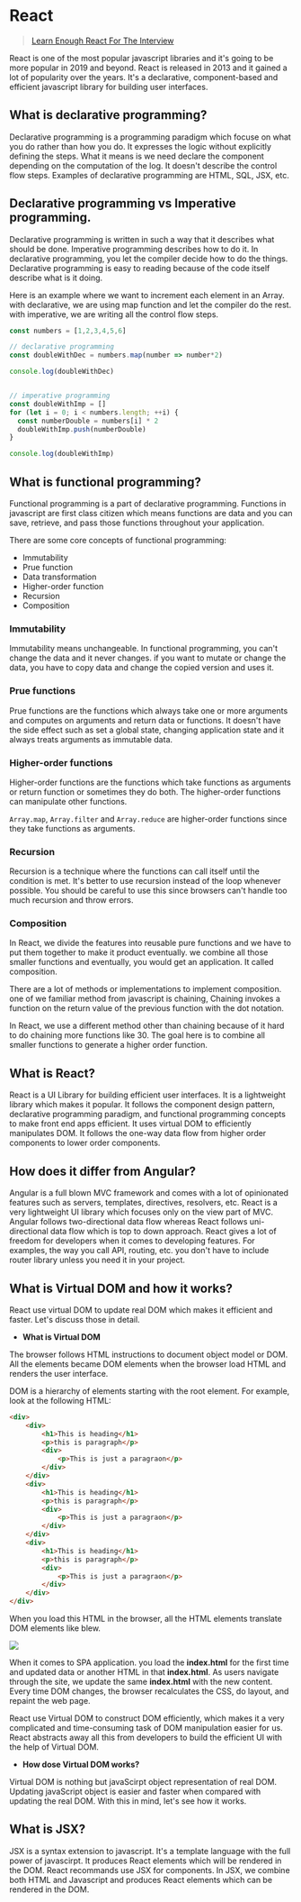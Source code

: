 # React

> [Learn Enough React For The Interview](https://medium.com/bb-tutorials-and-thoughts/learn-enough-react-for-the-interview-f460a2fa3aeb)

React is one of the most popular javascript libraries and it's going to be more popular in 2019 and beyond. React is released in 2013 and it gained a lot of popularity over the years.  It's a declarative, component-based and efficient javascript library for building user interfaces.

## What is declarative programming?

Declarative programming is a programming paradigm which focuse on what you do rather than how you do. It expresses the logic without explicitly defining the steps. What it means is we need declare the component depending on the computation of the log. It doesn't describe the control flow steps. Examples of declarative programming are HTML, SQL, JSX, etc.

## Declarative programming vs Imperative programming.

Declarative programming is written in such a way that it describes what should be done. Imperative programming describes how to do it. In declarative programming, you let the compiler decide how to do the things. Declarative programming is easy to reading because of the code itself describe what is it doing.

Here is an example where we want to increment each element in an Array. with declarative, we are using map function and let the compiler do the rest. with imperative, we are writing all the control flow steps.

```javascript
const numbers = [1,2,3,4,5,6]

// declarative programming
const doubleWithDec = numbers.map(number => number*2)

console.log(doubleWithDec)


// imperative programming
const doubleWithImp = []
for (let i = 0; i < numbers.length; ++i) {
  const numberDouble = numbers[i] * 2
  doubleWithImp.push(numberDouble)
}

console.log(doubleWithImp)
```
## What is functional programming?

Functional programming is a part of declarative programming. Functions in javascript are first class citizen which means functions are data and you can save, retrieve, and pass those functions throughout your application. 

There are some core concepts of functional programming:

* Immutability
* Prue function
* Data transformation
* Higher-order function
* Recursion
* Composition

### Immutability

Immutability means unchangeable. In functional programming, you can't change the data and it never changes. if you want to mutate or change the data, you have to copy data and change the copied version and uses it.

### Prue functions

Prue functions are the functions which always take one or more arguments and computes on arguments and return data or functions. It doesn't have the side effect such as set a global state, changing application state and it always treats arguments as immutable data.

### Higher-order functions

Higher-order functions are the functions which take functions as arguments or return function or sometimes they do both. The higher-order functions can manipulate other functions.

`Array.map`, `Array.filter` and `Array.reduce` are higher-order functions since they take functions as arguments.

### Recursion

Recursion is a technique where the functions can call itself until the condition is met. It's better to use recursion instead of the loop whenever possible. You should be careful to use this since browsers can't handle too much recursion and throw errors. 

### Composition

In React, we divide the features into reusable pure functions and we have to put them together to make it product eventually. we combine all those smaller functions and eventually, you would get an application. It called composition. 

There are a lot of methods or implementations to implement composition. one of we familiar method from javascript is chaining,  Chaining invokes a function on the return value of the previous function with the dot notation.

In React, we use a different method other than chaining because of it hard to do chaining more functions like 30. The goal here is to combine all smaller functions to generate a higher order function.

## What is React?

React is a UI Library for building efficient user interfaces. It is a lightweight library which makes it popular. It follows the component design pattern, declarative programming paradigm,  and functional programming concepts to make front end apps efficient. It uses virtual DOM to efficiently manipulates DOM. It follows the one-way data flow from higher order components to lower order components.

## How does it differ from Angular?

Angular is a full blown MVC framework and comes with a lot of opinionated features such as servers, templates, directives, resolvers, etc. React is a very lightweight UI library which focuses only on the view part of MVC. Angular follows two-directional data flow whereas React follows uni-directional data flow which is top to down approach. React gives a lot of freedom for developers when it comes to developing features. For examples, the way you call API, routing, etc. you don't have to include router library unless you need it in your project. 

## What is Virtual DOM and how it works?

React use virtual DOM to update real DOM which makes it efficient and faster. Let's discuss those in detail.

* **What is Virtual DOM**

The browser follows HTML instructions to document object model or DOM. All the elements became DOM elements when the browser load HTML and renders the user interface.

DOM is a hierarchy of elements starting with the root element. For example, look at the following HTML: 

```HTML
<div>
    <div>
        <h1>This is heading</h1>
        <p>this is paragraph</p>
        <div>
            <p>This is just a paragraon</p>
        </div>
    </div>
    <div>
        <h1>This is heading</h1>
        <p>this is paragraph</p>
        <div>
            <p>This is just a paragraon</p>
        </div>
    </div>
    <div>
        <h1>This is heading</h1>
        <p>this is paragraph</p>
        <div>
            <p>This is just a paragraon</p>
        </div>
    </div>
</div>
```

When you load this HTML in the browser, all the HTML elements translate DOM elements like blew.

![](https://cdn-images-1.medium.com/max/1600/1*yosvJviLqQ023jO8Jn48hQ.png)

When it comes to SPA application. you load the **index.html** for the first time and updated data or another HTML in that **index.html**. As users navigate through the site, we update the same **index.html** with the new content. Every time DOM changes, the browser recalculates the CSS, do layout, and repaint the web page.

React use Virtual DOM to construct DOM efficiently, which makes it a very complicated and time-consuming task of DOM manipulation easier for us. React abstracts away all this from developers to build the efficient UI with the help of Virtual DOM.
 
* **How dose Virtual DOM works?**

Virtual DOM is nothing but javaScirpt object representation of real DOM. Updating javaScript object is easier and faster when compared with updating the real DOM. With this in mind, let's see how it works.

## What is JSX?

JSX is a syntax extension to javascript. It's a template language with the full power of javascirpt. It produces React elements which will be rendered in the DOM. React recommands use JSX for components. In JSX, we combine both HTML and Javascript and produces React elements which can be rendered in the DOM.
